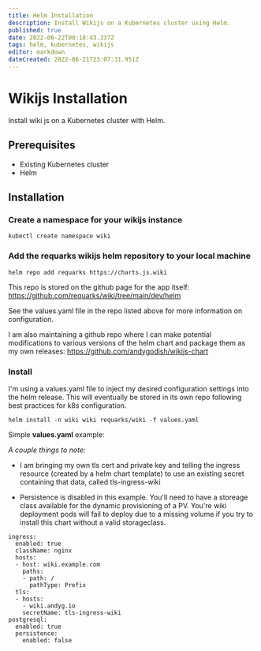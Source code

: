 ```yaml
---
title: Helm Installation
description: Install Wikijs on a Kubernetes cluster using Helm. 
published: true
date: 2022-06-22T00:18:43.337Z
tags: helm, kubernetes, wikijs
editor: markdown
dateCreated: 2022-06-21T23:07:31.951Z
---
```


# Wikijs Installation

Install wiki js on a Kubernetes cluster with Helm. 

## Prerequisites
- Existing Kubernetes cluster
- Helm

## Installation<br>

### Create a namespace for your wikijs instance

`kubectl create namespace wiki`

### Add the requarks wikijs helm repository to your local machine

`helm repo add requarks https://charts.js.wiki`

This repo is stored on the github page for the app itself:
https://github.com/requarks/wiki/tree/main/dev/helm 

See the values.yaml file in the repo listed above for more information on configuration.

I am also maintaining a github repo where I can make potential modifications to various versions of the helm chart and package them as my own releases: 
https://github.com/andygodish/wikijs-chart

### Install 

I'm using a values.yaml file to inject my desired configuration settings into the helm release. This will eventually be stored in its own repo following best practices for k8s configuration. 

`helm install -n wiki wiki requarks/wiki -f values.yaml`

Simple **values.yaml** example: 

*A couple things to note:*

- I am bringing my own tls cert and private key and telling the ingress resource (created by a helm chart template) to use an existing secret containing that data, called tls-ingress-wiki

- Persistence is disabled in this example. You'll need to have a storeage class available for the dynamic provisioning of a PV. You're wiki deployment pods will fail to deploy due to a missing volume if you try to install this chart without a valid storageclass.
```
ingress:
  enabled: true
  className: nginx
  hosts: 
  - host: wiki.example.com
    paths: 
    - path: /
      pathType: Prefix 
  tls:
  - hosts:
    - wiki.andyg.io
    secretName: tls-ingress-wiki
postgresql:
  enabled: true
  persistence:
    enabled: false
```





